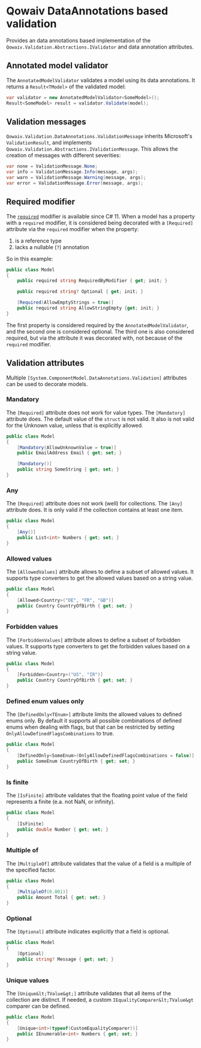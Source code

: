 # Qowaiv DataAnnotations based validation
Provides an data annotations based implementation of the `Qowaiv.Validation.Abstractions.IValidator`
and data annotation attributes.

## Annotated model validator
The `AnnotatedModelValidator` validates a model using its data annotations.
It returns a `Result<TModel>` of the validated model:

``` C#
var validator = new AnnotatedModelValidator<SomeModel>();
Result<SomeModel> result = validator.Validate(model);
```

## Validation messages
`Qowaiv.Validation.DataAnnotations.ValidationMessage` inherits Microsoft's
`ValidationResult`, and implements `Qowaiv.Validation.Abstractions.IValidationMessage`.
This allows the creation of messages with different severities:

``` C#
var none = ValidationMessage.None;
var info = ValidationMessage.Info(message, args);
var warn = ValidationMessage.Warning(message, args);
var error = ValidationMessage.Error(message, args);
```

## Required modifier
The [`required`](https://learn.microsoft.com/en-us/dotnet/csharp/language-reference/keywords/required) modifier is available since C# 11.
When a model has a property with a `required` modifier, it is considered being
decorated with a `[Required]` attribute via the `required` modifier when the
property:
1. is a reference type
2. lacks a nullable (`?`) annotation

So in this example:

``` C#
public class Model
{
    public required string RequiredByModifier { get; init; }

    public required string? Optional { get; init; }

    [Required(AllowEmptyStrings = true)]
    public required string AllowStringEmpty {get; init; }
}
```

The first property is considered required by the `AnnotatedModelValidator`, and
the second one is considered optional. The third one is also considered required,
but via the attribute it was decorated with, not because of the `required` modifier.

## Validation attributes
Multiple `[System.ComponentModel.DataAnnotations.Validation]` attributes can be
used to decorate models.

### Mandatory
The `[Required]` attribute does not work for value types. The `[Mandatory]`
attribute does. The default value of the `struct` is not valid. It also is not
valid for the Unknown value, unless that is explicitly allowed.

``` C#
public class Model
{
    [Mandatory(AllowUnknownValue = true)]
    public EmailAddress Email { get; set; }

    [Mandatory()]
    public string SomeString { get; set; }
}
```

### Any
The `[Required]` attribute does not work (well) for collections. The `[Any]`
attribute does. It is only valid if the collection contains at least one item.

``` C#
public class Model
{
    [Any()]
    public List<int> Numbers { get; set; }
}
```

### Allowed values
The `[AllowedValues]` attribute allows to define a subset of allowed values. It
supports type converters to get the allowed values based on a string value.

``` C#
public class Model
{
    [Allowed<Country>("DE", "FR", "GB")]
    public Country CountryOfBirth { get; set; }
}
```

### Forbidden values
The `[ForbiddenValues]` attribute allows to define a subset of forbidden values. It
supports type converters to get the forbidden values based on a string value.

``` C#
public class Model
{
    [Forbidden<Country>("US", "IR")]
    public Country CountryOfBirth { get; set; }
}
```

### Defined enum values only
The `[DefinedOnly<TEnum>]` attribute limits the allowed values to defined
enums only. By default it supports all possible combinations of defined enums 
when dealing with flags, but that can be restricted by setting 
`OnlyAllowDefinedFlagsCombinations` to true.

``` C#
public class Model
{
    [DefinedOnly<SomeEnum>(OnlyAllowDefinedFlagsCombinations = false)]
    public SomeEnum CountryOfBirth { get; set; }
}
```

### Is finite
The `[IsFinite]` attribute validates that the floating point value of the field
represents a finite (e.a. not NaN, or infinity).

``` C#
public class Model
{
    [IsFinite]
    public double Number { get; set; }
}
```

### Multiple of
The `[MultipleOf]` attribute validates that the value of a field is a multiple
of the specified factor.

``` C#
public class Model
{
    [MultipleOf(0.001)]
    public Amount Total { get; set; }
}
```
### Optional 
The `[Optional]` attribute indicates explicitly that a field is optional.

``` C#
public class Model
{
    [Optional]
    public string? Message { get; set; }
}
```

### Unique values
The `[Unique&lt;TValue&gt;]` attribute validates that all items of the collection are
distinct. If needed, a custom `IEqualityComparer&lt;TValue&gt` comparer can be defined.

``` C#
public class Model
{
    [Unique<int>(typeof(CustomEqualityComparer))]
    public IEnumerable<int> Numbers { get; set; }
}
```
